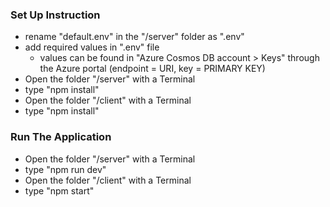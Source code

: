 ### Set Up Instruction
- rename "default.env" in the "/server" folder as ".env"
- add required values in ".env" file
    - values can be found in "Azure Cosmos DB account > Keys" through the Azure portal (endpoint = URI, key = PRIMARY KEY)
- Open the folder "/server" with a Terminal
- type "npm install"
- Open the folder "/client" with a Terminal
- type "npm install"

### Run The Application
- Open the folder "/server" with a Terminal
- type "npm run dev"
- Open the folder "/client" with a Terminal
- type "npm start"